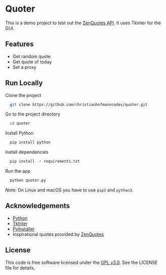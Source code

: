 # Quoter

This is a demo project to test out the [ZenQuotes API](https://zenquotes.io).
It uses Tkinter for the GUI.

## Features

- Get random quote
- Get quote of today
- Set a proxy

## Run Locally

Clone the project

```bash
  git clone https://github.com/christianhofmanncodes/quoter.git
```

Go to the project directory

```bash
  cd quoter
```

Install Python

```bash
  pip install python
```

Install dependencies

```bash
  pip install -r requirements.txt
```

Run the app

```bash
  python quoter.py
```

Note: On Linux and macOS you have to use `pip3` and `python3`.  

## Acknowledgements

- [Python](https://github.com/python/)
- [TkInter](https://docs.python.org/3/library/tkinter.html)
- [PyInstaller](https://pyinstaller.org/en/stable/)
- Inspirational quotes provided by [ZenQuotes](https://zenquotes.io)

## License

This code is free software licensed under the [GPL v3.0](https://choosealicense.com/licenses/gpl-3.0/). See the LICENSE file for details.
